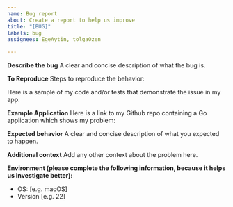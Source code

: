 ```yaml
---
name: Bug report
about: Create a report to help us improve
title: "[BUG]"
labels: bug
assignees: EgeAytin, tolgaOzen

---
```


**Describe the bug**
A clear and concise description of what the bug is.

**To Reproduce**
Steps to reproduce the behavior:

Here is a sample of my code and/or tests that demonstrate the issue in my app:

**Example Application**
Here is a link to my Github repo containing a Go application which shows my problem:

**Expected behavior**
A clear and concise description of what you expected to happen.

**Additional context**
Add any other context about the problem here.

**Environment (please complete the following information, because it helps us investigate better):**
 - OS: [e.g. macOS]
 - Version [e.g. 22]
